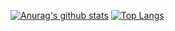 
[![Anurag's github stats](https://github-readme-stats.vercel.app/api?username=rassi0429)](https://github.com/anuraghazra/github-readme-stats)
[![Top Langs](https://github-readme-stats.vercel.app/api/top-langs/?username=rassi0429&layout=compact)](https://github.com/anuraghazra/github-readme-stats)
